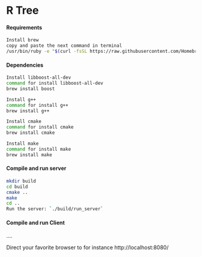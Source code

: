 R Tree
========
#### Requirements
```sh
Install brew
copy and paste the next command in terminal 
/usr/bin/ruby -e "$(curl -fsSL https://raw.githubusercontent.com/Homebrew/install/master/install)"
```

#### Dependencies
```sh
Install libboost-all-dev
command for install libboost-all-dev
brew install boost
```
```sh
Install g++
command for install g++ 
brew install g++ 
```
```sh
Install cmake
command for install cmake
brew install cmake 
```
```sh
Install make
command for install make
brew install make 
```

#### Compile and run server

```sh
mkdir build
cd build
cmake ..
make
cd ..
Run the server: `./build/run_server`
```

#### Compile and run Client

....

Direct your favorite browser to for instance http://localhost:8080/
